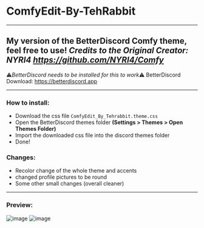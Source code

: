 # ComfyEdit-By-TehRabbit
---
**My version of the BetterDiscord Comfy theme, feel free to use!**
*Credits to the Original Creator: NYRI4 https://github.com/NYRI4/Comfy*
---

⚠️*BetterDiscord needs to be installed for this to work*⚠️
BetterDiscord Download: https://betterdiscord.app

---

### How to install:

- Download the css file `ComfyEdit_By_Tehrabbit.theme.css`
- Open the BetterDiscord themes folder **(Settings > Themes > Open Themes Folder)**
- Import the downloaded css file into the discord themes folder
- Done!

### Changes:

- Recolor change of the whole theme and accents 
- changed profile pictures to be round
- Some other small changes (overall cleaner)

---

### Preview:
![image](https://user-images.githubusercontent.com/57992120/149061126-bfd456ad-8d48-4b05-a49c-6569c6ed1d19.png)
![image](https://user-images.githubusercontent.com/57992120/149061276-001df9ce-42c5-4e60-a410-bf38ecb17d39.png)
